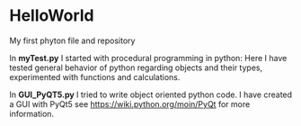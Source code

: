 # HelloWorld
My first phyton file and repository

In **myTest.py** I started with procedural programming in python: Here I have tested general behavior of python regarding objects and their types, experimented with functions and calculations.

In **GUI_PyQT5.py** I tried to write object oriented python code. I have created a GUI with PyQt5 see https://wiki.python.org/moin/PyQt for more information.
